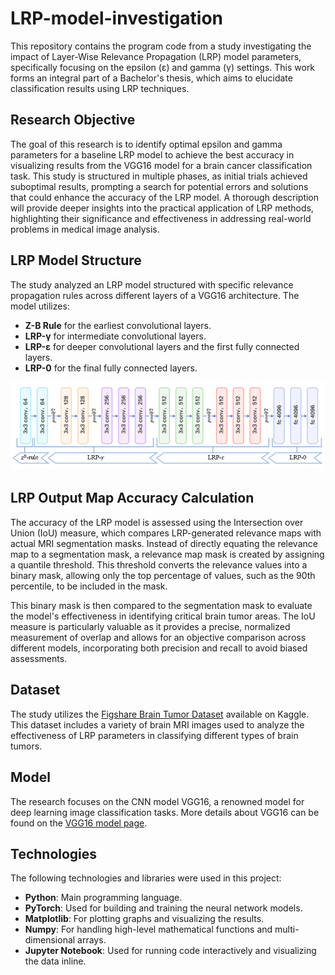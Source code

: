 # LRP-model-investigation
This repository contains the program code from a study investigating the impact of Layer-Wise Relevance Propagation (LRP) model parameters, specifically focusing on the epsilon (ε) and gamma (γ) settings. This work forms an integral part of a Bachelor's thesis, which aims to elucidate classification results using LRP techniques.

## Research Objective
The goal of this research is to identify optimal epsilon and gamma parameters for a baseline LRP model to achieve the best accuracy in visualizing results from the VGG16 model for a brain cancer classification task. This study is structured in multiple phases, as initial trials achieved suboptimal results, prompting a search for potential errors and solutions that could enhance the accuracy of the LRP model. A thorough description will provide deeper insights into the practical application of LRP methods, highlighting their significance and effectiveness in addressing real-world problems in medical image analysis.

## LRP Model Structure
The study analyzed an LRP model structured with specific relevance propagation rules across different layers of a VGG16 architecture. The model utilizes:
- **Z-B Rule** for the earliest convolutional layers.
- **LRP-γ** for intermediate convolutional layers.
- **LRP-ε** for deeper convolutional layers and the first fully connected layers.
- **LRP-0** for the final fully connected layers.

![LRP Model Structure](finally-lrp-vgg.png)

## LRP Output Map Accuracy Calculation

The accuracy of the LRP model is assessed using the Intersection over Union (IoU) measure, which compares LRP-generated relevance maps with actual MRI segmentation masks. Instead of directly equating the relevance map to a segmentation mask, a relevance map mask is created by assigning a quantile threshold. This threshold converts the relevance values into a binary mask, allowing only the top percentage of values, such as the 90th percentile, to be included in the mask.

This binary mask is then compared to the segmentation mask to evaluate the model's effectiveness in identifying critical brain tumor areas. The IoU measure is particularly valuable as it provides a precise, normalized measurement of overlap and allows for an objective comparison across different models, incorporating both precision and recall to avoid biased assessments.

## Dataset
The study utilizes the [Figshare Brain Tumor Dataset](https://www.kaggle.com/datasets/ashkhagan/figshare-brain-tumor-dataset) available on Kaggle. This dataset includes a variety of brain MRI images used to analyze the effectiveness of LRP parameters in classifying different types of brain tumors.

## Model
The research focuses on the CNN model VGG16, a renowned model for deep learning image classification tasks. More details about VGG16 can be found on the [VGG16 model page](https://neurohive.io/en/popular-networks/vgg16/).

## Technologies
The following technologies and libraries were used in this project:
- **Python**: Main programming language.
- **PyTorch**: Used for building and training the neural network models.
- **Matplotlib**: For plotting graphs and visualizing the results.
- **Numpy**: For handling high-level mathematical functions and multi-dimensional arrays.
- **Jupyter Notebook**: Used for running code interactively and visualizing the data inline.
